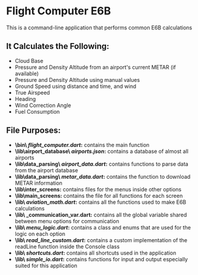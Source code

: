 # Flight Computer E6B
This is a command-line application that performs common E6B calculations
## It Calculates the Following:
- Cloud Base
- Pressure and Density Altitude from an airport's current METAR (if available)
- Pressure and Density Altitude using manual values
- Ground Speed using distance and time, and wind
- True Airspeed
- Heading
- Wind Correction Angle
- Fuel Consumption
## File Purposes:
- **\bin\ _flight_computer.dart_:** contains the main function
- **\lib\airport_database\ _airports.json_:** contains a database of almost all airports
- **\lib\data_parsing\ _airport_data.dart_:** contains functions to parse data from the airport database
- **\lib\data_parsing\ _metar_data.dart_:** contains the function to download METAR information
- **\lib\inter_screens:** contains files for the menus inside other options
- **\lib\main_screens:** contains the file for all functions for each screen
- **\lib\ _aviation_math.dart_:** contains all the functions used to make E6B calculations
- **\lib\ _communication_var.dart:** contains all the global variable shared between menu options for communication
- **\lib\ _menu_logic.dart_:** contains a class and enums that are used for the logic on each option
- **\lib\ _read_line_custom.dart_:** contains a custom implementation of the readLine function inside the Console class
- **\lib\ _shortcuts.dart_:** contains all shortcuts used in the application
- **\lib\ _simple_io.dart_:** contains functions for input and output especially suited for this application
